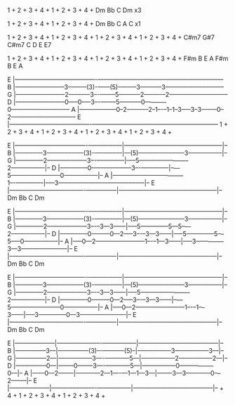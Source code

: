 1 + 2 + 3 + 4 + 1 + 2 + 3 + 4 +
Dm      Bb      C       Dm        x3

1 + 2 + 3 + 4 + 1 + 2 + 3 + 4 +
Dm      Bb      C       A   C     x1

1 + 2 + 3 + 4 + 1 + 2 + 3 + 4 + 1 + 2 + 3 + 4 + 1 + 2 + 3 + 4 +
C#m7            G#7             C#m7    C   D   E       E7

1 + 2 + 3 + 4 + 1 + 2 + 3 + 4 + 1 + 2 + 3 + 4 + 1 + 2 + 3 + 4 +
F#m     B       E       A       F#m     B       E       A         

E |––––––––––––––––––––––––––-–––––––––––––––––––––––––––––––––––––––––
B |––––––––––––––––3––––––(3)-––––(5)––––––3–––––––3–––––––––––––––––––
G |––––––––––––––––2–––––––3–-–––––5–––––––2–––––––2–––––––––––––––––––
D |––––––––––––––––0–––0–––3–-–––––5–––––––0–––––––0–––––––––––––––––––
A |––––––––––––0–2–––––––2–1–-–1–1–3–––3–3–––––0–2–––––––––––––––––––––
E |––––––––––––––––––––––––––-–––––––––––––––––––––––––––––––––––––––––
     1 + 2 + 3 + 4 + 1 + 2 + 3 + 4 + 1 + 2 + 3 + 4 + 1 + 2 + 3 + 4 +


E |–––––––––––––––––––––––-–––––––––––|––––––––––––––––––––––––––––––––|–
B |–––––––––3––––––––––––(3)-–––––––––|––(5)–––––––––––––––3–––––––––––|–
G |–––––––––2–––––––––––––3–-–––––––––|–––5––––––––––––––––2–––––––––––|–
D |–––––––––0–––––––––––––3–-–––––––––|–––5––––––––––––––––0–––––––––––|–
A |–––––––––––––––––––––––1–-–––––––––|–––3––––––––––––––––––––––––––––|–
E |––––––––––––––––––––––––-––––––––––|––––––––––––––––––––––––––––––––|–
            Dm            Bb              C                Dm

E |–––––––––––––––––––––––-–––––––––––|––––––––––––––––––––––––––––––––|–
B |–––––––––3––––––––––––(3)-–––––––––|––(5)–––––––––––––––3–––––––––––|–
G |–––––––––2–––––––––––––3–-–3––3––––|–––5–––––––––5––5–––2–––––––––––|–
D |–––––––––0––––––0––2–––3–-–3––3––––|–––5–––––––––5––5–––0–––––––––––|–
A |–––0––2––––––––––––––––1–-–1––3––––|–––3–––––––––3––3–––––––––––––––|–
E |––––––––––––––––––––––––-––––––––––|––––––––––––––––––––––––––––––––|–
            Dm            Bb              C                Dm

E |–––––––––––––––––––––––-–––––––––––|––––––––––––––––––––––––––––––––|–
B |–––––––––3––––––––––––(3)-–––––––––|––(5)–––––––––––––––3–––––––––––|–
G |–––––––––2–––––––––––––3–-–3––3––––|–––5––––––––––––––––2–––––––––––|–
D |–––––––––0––––––0––2–––3–-–3––3––––|–––5––––––––––––––––0–––––––––––|–
A |–––0––2––––––––––––––––1–-–1––3––––|–––3–––––––––0––3–––––––––––––––|–
E |––––––––––––––––––––––––-––––––––––|––––––––––––––––––––––––––––––––|–
            Dm            Bb              C                Dm

E |–––––––––––––|––––––––––––––-–––––––––––|––––––––––––––––––––––––––|–
B |––––––––––3––|––––––––––(3)–-–––––––(5)–|–––––––––––3–––––––––––3––|–
G |––––––––––2––|–––––––––––3––-––––––––5––|–––––––––––2–––––––––––2––|–
D |––––––––––0––|–––––0–––––3––-––––––––5––|–––––––––––0–––––––––––0––|–
A |––––0––2–––––|––––––––2––1––-––1––1––3––|–––––3––3––––––––0––2–––––|–
E |–––––––––––––|––––––––––––––-–––––––––––|––––––––––––––––––––––––––|–
       +  4  +     1  +  2  +  3  +  4  +     1  +  2  +  3  +  4  +  
